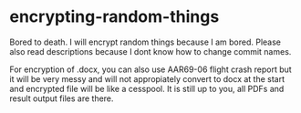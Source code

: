 # encrypting-random-things
Bored to death.
I will encrypt random things because I am bored.
Please also read descriptions because I dont know how to change commit names.


For encryption of .docx, you can also use AAR69-06 flight crash report but it will be very messy and will not appropiately convert to docx at the start and encrypted file will be like a cesspool. It is still up to you, all PDFs and result output files are there.
